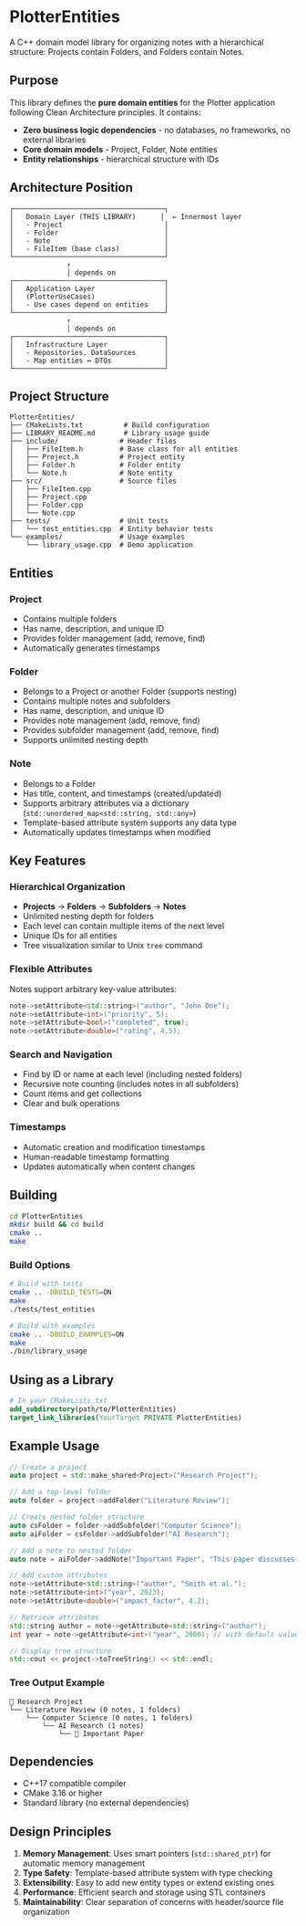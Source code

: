 # PlotterEntities

A C++ domain model library for organizing notes with a hierarchical structure: Projects contain Folders, and Folders contain Notes.

## Purpose

This library defines the **pure domain entities** for the Plotter application following Clean Architecture principles. It contains:
- **Zero business logic dependencies** - no databases, no frameworks, no external libraries
- **Core domain models** - Project, Folder, Note entities
- **Entity relationships** - hierarchical structure with IDs

## Architecture Position

```
┌─────────────────────────────────────┐
│   Domain Layer (THIS LIBRARY)      │  ← Innermost layer
│   - Project                         │
│   - Folder                          │
│   - Note                            │
│   - FileItem (base class)           │
└─────────────────────────────────────┘
              ↑
              │ depends on
┌─────────────────────────────────────┐
│   Application Layer                 │
│   (PlotterUseCases)                 │
│   - Use cases depend on entities    │
└─────────────────────────────────────┘
              ↑
              │ depends on
┌─────────────────────────────────────┐
│   Infrastructure Layer              │
│   - Repositories, DataSources       │
│   - Map entities ↔ DTOs             │
└─────────────────────────────────────┘
```

## Project Structure

```
PlotterEntities/
├── CMakeLists.txt          # Build configuration
├── LIBRARY_README.md       # Library usage guide
├── include/               # Header files
│   ├── FileItem.h         # Base class for all entities
│   ├── Project.h          # Project entity
│   ├── Folder.h           # Folder entity
│   └── Note.h             # Note entity
├── src/                   # Source files
│   ├── FileItem.cpp
│   ├── Project.cpp
│   ├── Folder.cpp
│   └── Note.cpp
├── tests/                 # Unit tests
│   └── test_entities.cpp  # Entity behavior tests
└── examples/              # Usage examples
    └── library_usage.cpp  # Demo application
```

## Entities

### Project
- Contains multiple folders
- Has name, description, and unique ID
- Provides folder management (add, remove, find)
- Automatically generates timestamps

### Folder  
- Belongs to a Project or another Folder (supports nesting)
- Contains multiple notes and subfolders
- Has name, description, and unique ID
- Provides note management (add, remove, find)
- Provides subfolder management (add, remove, find)
- Supports unlimited nesting depth

### Note
- Belongs to a Folder
- Has title, content, and timestamps (created/updated)
- Supports arbitrary attributes via a dictionary (`std::unordered_map<std::string, std::any>`)
- Template-based attribute system supports any data type
- Automatically updates timestamps when modified

## Key Features

### Hierarchical Organization
- **Projects** → **Folders** → **Subfolders** → **Notes**
- Unlimited nesting depth for folders
- Each level can contain multiple items of the next level
- Unique IDs for all entities
- Tree visualization similar to Unix `tree` command

### Flexible Attributes
Notes support arbitrary key-value attributes:
```cpp
note->setAttribute<std::string>("author", "John Doe");
note->setAttribute<int>("priority", 5);
note->setAttribute<bool>("completed", true);
note->setAttribute<double>("rating", 4.5);
```

### Search and Navigation
- Find by ID or name at each level (including nested folders)
- Recursive note counting (includes notes in all subfolders)
- Count items and get collections
- Clear and bulk operations

### Timestamps
- Automatic creation and modification timestamps
- Human-readable timestamp formatting
- Updates automatically when content changes

## Building

```bash
cd PlotterEntities
mkdir build && cd build
cmake ..
make
```

### Build Options

```bash
# Build with tests
cmake .. -DBUILD_TESTS=ON
make
./tests/test_entities

# Build with examples
cmake .. -DBUILD_EXAMPLES=ON
make
./bin/library_usage
```

## Using as a Library

```cmake
# In your CMakeLists.txt
add_subdirectory(path/to/PlotterEntities)
target_link_libraries(YourTarget PRIVATE PlotterEntities)
```

## Example Usage

```cpp
// Create a project
auto project = std::make_shared<Project>("Research Project");

// Add a top-level folder
auto folder = project->addFolder("Literature Review");

// Create nested folder structure
auto csFolder = folder->addSubfolder("Computer Science");
auto aiFolder = csFolder->addSubfolder("AI Research");

// Add a note to nested folder
auto note = aiFolder->addNote("Important Paper", "This paper discusses...");

// Add custom attributes
note->setAttribute<std::string>("author", "Smith et al.");
note->setAttribute<int>("year", 2023);
note->setAttribute<double>("impact_factor", 4.2);

// Retrieve attributes
std::string author = note->getAttribute<std::string>("author");
int year = note->getAttribute<int>("year", 2000); // with default value

// Display tree structure
std::cout << project->toTreeString() << std::endl;
```

### Tree Output Example
```
📁 Research Project
└── Literature Review (0 notes, 1 folders)
    └── Computer Science (0 notes, 1 folders)
        └── AI Research (1 notes)
            └── 📄 Important Paper
```

## Dependencies

- C++17 compatible compiler
- CMake 3.16 or higher
- Standard library (no external dependencies)

## Design Principles

1. **Memory Management**: Uses smart pointers (`std::shared_ptr`) for automatic memory management
2. **Type Safety**: Template-based attribute system with type checking
3. **Extensibility**: Easy to add new entity types or extend existing ones
4. **Performance**: Efficient search and storage using STL containers
5. **Maintainability**: Clear separation of concerns with header/source file organization